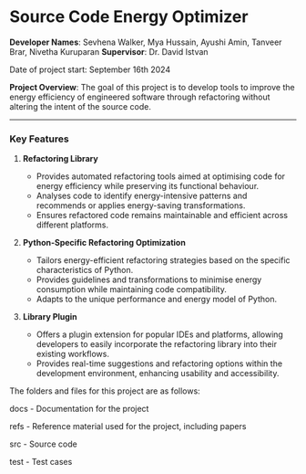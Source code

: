# Source Code Energy Optimizer

**Developer Names**: Sevhena Walker, Mya Hussain, Ayushi Amin, Tanveer Brar, Nivetha Kuruparan
**Supervisor**: Dr. David Istvan

Date of project start: September 16th 2024

**Project Overview**: The goal of this project is to develop tools to improve the energy efficiency of engineered software through refactoring without altering the intent of the source code.

---

### **Key Features**

1. **Refactoring Library**  
   - Provides automated refactoring tools aimed at optimising code for energy efficiency while preserving its functional behaviour.  
   - Analyses code to identify energy-intensive patterns and recommends or applies energy-saving transformations.  
   - Ensures refactored code remains maintainable and efficient across different platforms.

2. **Python-Specific Refactoring Optimization**  
   - Tailors energy-efficient refactoring strategies based on the specific characteristics of Python.  
   - Provides guidelines and transformations to minimise energy consumption while maintaining code compatibility.  
   - Adapts to the unique performance and energy model of Python.

3. **Library Plugin**  
   - Offers a plugin extension for popular IDEs and platforms, allowing developers to easily incorporate the refactoring library into their existing workflows.  
   - Provides real-time suggestions and refactoring options within the development environment, enhancing usability and accessibility.  

The folders and files for this project are as follows:

docs - Documentation for the project

refs - Reference material used for the project, including papers

src - Source code

test - Test cases